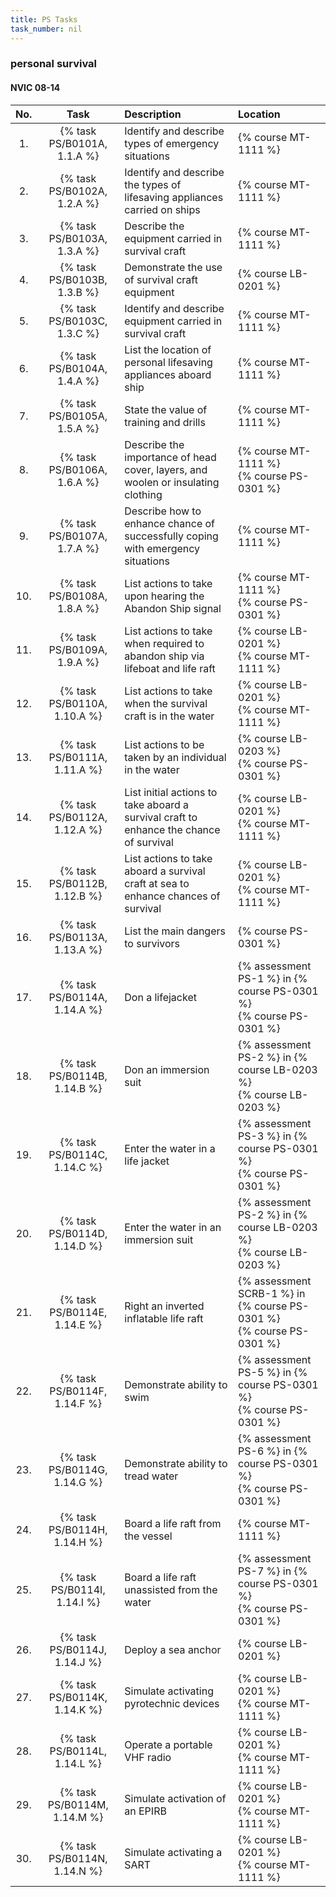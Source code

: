 ```yaml
---
title: PS Tasks
task_number: nil
---
```



### personal survival

#### NVIC 08-14

| No.   | Task | Description | Location |
|:-----:|:----:|:------------|:-------|
| 1. | {% task PS/B0101A, 1.1.A %} | Identify and describe types of emergency situations | {% course MT-1111 %}|
| 2. | {% task PS/B0102A, 1.2.A %} | Identify and describe the types of lifesaving appliances carried on ships | {% course MT-1111 %}|
| 3. | {% task PS/B0103A, 1.3.A %} | Describe the equipment carried in survival craft | {% course MT-1111 %}|
| 4. | {% task PS/B0103B, 1.3.B %} | Demonstrate the use of survival craft equipment | {% course LB-0201 %}|
| 5. | {% task PS/B0103C, 1.3.C %} | Identify and describe equipment carried in survival craft | {% course MT-1111 %}|
| 6. | {% task PS/B0104A, 1.4.A %} | List the location of personal lifesaving appliances aboard ship | {% course MT-1111 %}|
| 7. | {% task PS/B0105A, 1.5.A %} | State the value of training and drills | {% course MT-1111 %}|
| 8. | {% task PS/B0106A, 1.6.A %} | Describe the importance of head cover, layers, and woolen or insulating clothing | {% course MT-1111 %}<br/> {% course PS-0301 %}|
| 9. | {% task PS/B0107A, 1.7.A %} | Describe how to enhance chance of successfully coping with emergency situations | {% course MT-1111 %}|
| 10. | {% task PS/B0108A, 1.8.A %} | List actions to take upon hearing the Abandon Ship signal | {% course MT-1111 %}<br/> {% course PS-0301 %}|
| 11. | {% task PS/B0109A, 1.9.A %} | List actions to take when required to abandon ship via lifeboat and life raft | {% course LB-0201 %}<br/> {% course MT-1111 %}|
| 12. | {% task PS/B0110A, 1.10.A %} | List actions to take when the survival craft is in the water | {% course LB-0201 %}<br/> {% course MT-1111 %}|
| 13. | {% task PS/B0111A, 1.11.A %} | List actions to be taken by an individual in the water | {% course LB-0203 %}<br/> {% course PS-0301 %}|
| 14. | {% task PS/B0112A, 1.12.A %} | List initial actions to take aboard a survival craft to enhance the chance of survival | {% course LB-0201 %}<br/> {% course MT-1111 %}|
| 15. | {% task PS/B0112B, 1.12.B %} | List actions to take aboard a survival craft at sea to enhance chances of survival | {% course LB-0201 %}<br/> {% course MT-1111 %}|
| 16. | {% task PS/B0113A, 1.13.A %} | List the main dangers to survivors | {% course PS-0301 %}|
| 17. | {% task PS/B0114A, 1.14.A %} | Don a lifejacket | {% assessment PS-1 %} in {% course PS-0301 %} <br/> {% course PS-0301 %}|
| 18. | {% task PS/B0114B, 1.14.B %} | Don an immersion suit | {% assessment PS-2 %} in {% course LB-0203 %} <br/> {% course LB-0203 %}|
| 19. | {% task PS/B0114C, 1.14.C %} | Enter the water in a life jacket | {% assessment PS-3 %} in {% course PS-0301 %} <br/> {% course PS-0301 %}|
| 20. | {% task PS/B0114D, 1.14.D %} | Enter the water in an immersion suit | {% assessment PS-2 %} in {% course LB-0203 %} <br/> {% course LB-0203 %}|
| 21. | {% task PS/B0114E, 1.14.E %} | Right an inverted inflatable life raft | {% assessment SCRB-1 %} in {% course PS-0301 %} <br/> {% course PS-0301 %}|
| 22. | {% task PS/B0114F, 1.14.F %} | Demonstrate ability to swim | {% assessment PS-5 %} in {% course PS-0301 %} <br/> {% course PS-0301 %}|
| 23. | {% task PS/B0114G, 1.14.G %} | Demonstrate ability to tread water | {% assessment PS-6 %} in {% course PS-0301 %} <br/> {% course PS-0301 %}|
| 24. | {% task PS/B0114H, 1.14.H %} | Board a life raft from the vessel | {% course MT-1111 %}|
| 25. | {% task PS/B0114I, 1.14.I %} | Board a life raft unassisted from the water | {% assessment PS-7 %} in {% course PS-0301 %} <br/> {% course PS-0301 %}|
| 26. | {% task PS/B0114J, 1.14.J %} | Deploy a sea anchor | {% course LB-0201 %}|
| 27. | {% task PS/B0114K, 1.14.K %} | Simulate activating pyrotechnic devices | {% course LB-0201 %}<br/> {% course MT-1111 %}|
| 28. | {% task PS/B0114L, 1.14.L %} | Operate a portable VHF radio | {% course LB-0201 %}<br/> {% course MT-1111 %}|
| 29. | {% task PS/B0114M, 1.14.M %} | Simulate activation of an EPIRB | {% course LB-0201 %}<br/> {% course MT-1111 %}|
| 30. | {% task PS/B0114N, 1.14.N %} | Simulate activating a SART | {% course LB-0201 %}<br/> {% course MT-1111 %}|
